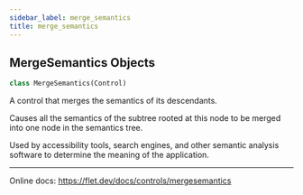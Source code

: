 ```yaml
---
sidebar_label: merge_semantics
title: merge_semantics
---
```


## MergeSemantics Objects

```python
class MergeSemantics(Control)
```

A control that merges the semantics of its descendants.

Causes all the semantics of the subtree rooted at this node to be merged into one node in the semantics tree.

Used by accessibility tools, search engines, and other semantic analysis software to determine the meaning of the application.

-----

Online docs: https://flet.dev/docs/controls/mergesemantics

